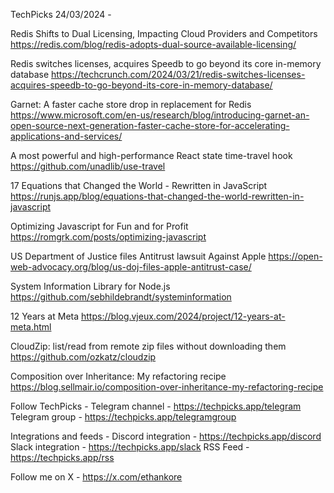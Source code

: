 TechPicks 24/03/2024 -

Redis Shifts to Dual Licensing, Impacting Cloud Providers and Competitors
https://redis.com/blog/redis-adopts-dual-source-available-licensing/

Redis switches licenses, acquires Speedb to go beyond its core in-memory database
https://techcrunch.com/2024/03/21/redis-switches-licenses-acquires-speedb-to-go-beyond-its-core-in-memory-database/

Garnet: A faster cache store drop in replacement for Redis
https://www.microsoft.com/en-us/research/blog/introducing-garnet-an-open-source-next-generation-faster-cache-store-for-accelerating-applications-and-services/

A most powerful and high-performance React state time-travel hook
https://github.com/unadlib/use-travel

17 Equations that Changed the World - Rewritten in JavaScript
https://runjs.app/blog/equations-that-changed-the-world-rewritten-in-javascript

Optimizing Javascript for Fun and for Profit
https://romgrk.com/posts/optimizing-javascript

US Department of Justice files Antitrust lawsuit Against Apple
https://open-web-advocacy.org/blog/us-doj-files-apple-antitrust-case/

System Information Library for Node.js
https://github.com/sebhildebrandt/systeminformation

12 Years at Meta
https://blog.vjeux.com/2024/project/12-years-at-meta.html

CloudZip: list/read from remote zip files without downloading them
https://github.com/ozkatz/cloudzip

Composition over Inheritance: My refactoring recipe
https://blog.sellmair.io/composition-over-inheritance-my-refactoring-recipe

Follow TechPicks -
Telegram channel - https://techpicks.app/telegram
Telegram group - https://techpicks.app/telegramgroup

Integrations and feeds -
Discord integration - https://techpicks.app/discord
Slack integration - https://techpicks.app/slack
RSS Feed - https://techpicks.app/rss

Follow me on X - https://x.com/ethankore